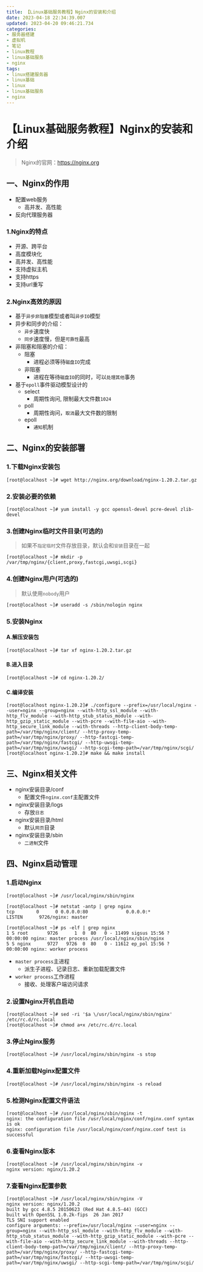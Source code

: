 ```yaml
---
title: 【Linux基础服务教程】Nginx的安装和介绍
date: 2023-04-18 22:34:39.007
updated: 2023-04-20 09:46:21.734
categories: 
- 服务器搭建
- 虚拟机
- 笔记
- linux教程
- linux基础服务
- nginx
tags: 
- linux搭建服务器
- linux基础
- linux
- linux基础服务
- nginx
---
```


# 【Linux基础服务教程】Nginx的安装和介绍

> Nginx的官网：https://nginx.org

## 一、Nginx的作用

- 配置web服务
	- 高并发、高性能 
- 反向代理服务器 

### 1.Nginx的特点

- 开源、跨平台 
- 高度模块化
- 高并发、高性能 
- 支持虚拟主机
- 支持https
- 支持url重写

### 2.Nginx高效的原因

- 基于`异步非阻塞`模型或者叫`异步IO`模型
- 异步和同步的介绍：
	- `异步`速度快
	- `同步`速度慢，但是`可靠性`最高
- 非阻塞和阻塞的介绍：
	- 阻塞
		- 进程必须等待`磁盘IO`完成
	- 非阻塞
		- 进程在等待`磁盘IO`的同时，可以`处理其他`事务
- 基于`epoll`事件驱动模型设计的
	- select
		- 周期性询问, 限制最大文件数`1024`
	- poll
		- 周期性询问，`取消`最大文件数的限制
	- epoll
		- `通知`机制

## 二、Nginx的安装部署

### 1.下载Nginx安装包

```
[root@localhost ~]# wget http://nginx.org/download/nginx-1.20.2.tar.gz
```

### 2.安装必要的依赖

```
[root@localhost ~]# yum install -y gcc openssl-devel pcre-devel zlib-devel 
```

### 3.创建Nginx临时文件目录(可选的)

>如果不`指定临时`文件存放目录，默认会和`安装`目录在一起

```
[root@localhost ~]# mkdir -p /var/tmp/nginx/{client,proxy,fastcgi,uwsgi,scgi}
```

### 4.创建Nginx用户(可选的)

> 默认使用`nobody`用户

```
[root@localhost ~]# useradd -s /sbin/nologin nginx 
```

### 5.安装Nginx

#### A.解压安装包

```
[root@localhost ~]# tar xf nginx-1.20.2.tar.gz 
```

#### B.进入目录

```
[root@localhost ~]# cd nginx-1.20.2/
```

#### C.编译安装

```
[root@localhost nginx-1.20.2]# ./configure --prefix=/usr/local/nginx --user=nginx --group=nginx --with-http_ssl_module --with-http_flv_module --with-http_stub_status_module --with-http_gzip_static_module --with-pcre --with-file-aio --with-http_secure_link_module --with-threads --http-client-body-temp-path=/var/tmp/nginx/client/ --http-proxy-temp-path=/var/tmp/nginx/proxy/ --http-fastcgi-temp-path=/var/tmp/nginx/fastcgi/ --http-uwsgi-temp-path=/var/tmp/nginx/uwsgi/ --http-scgi-temp-path=/var/tmp/nginx/scgi/
[root@localhost nginx-1.20.2]# make && make install
```

## 三、Nginx相关文件

- nginx安装目录/conf
	- 配置文件`nginx.conf`主配置文件 
- nginx安装目录/logs
	- 存放`日志`
- nginx安装目录/html
	- 默认`网页`目录 
- nginx安装目录/sbin
	- `二进制`文件

## 四、Nginx启动管理

### 1.启动Nginx

```
[root@localhost ~]# /usr/local/nginx/sbin/nginx 

[root@localhost ~]# netstat -antp | grep nginx
tcp        0      0 0.0.0.0:80              0.0.0.0:*               LISTEN      9726/nginx: master  

[root@localhost ~]# ps -elf | grep nginx 
1 S root       9726      1  0  80   0 - 11499 sigsus 15:56 ?        00:00:00 nginx: master process /usr/local/nginx/sbin/nginx
5 S nginx      9727   9726  0  80   0 - 11612 ep_pol 15:56 ?        00:00:00 nginx: worker process
```

- `master process`主进程 
	- 派生子进程、记录日志、重新加载配置文件 
- `worker process`工作进程
	- 接收、处理客户端访问请求

### 2.设置Nginx开机自启动

```
[root@localhost ~]# sed -ri '$a \/usr/local/nginx/sbin/nginx' /etc/rc.d/rc.local
[root@localhost ~]# chmod a+x /etc/rc.d/rc.local
```

### 3.停止Nginx服务

```
[root@localhost ~]# /usr/local/nginx/sbin/nginx -s stop
```

### 4.重新加载Nginx配置文件

```
[root@localhost ~]# /usr/local/nginx/sbin/nginx -s reload
```

### 5.检测Nginx配置文件语法

```
[root@localhost ~]# /usr/local/nginx/sbin/nginx -t
nginx: the configuration file /usr/local/nginx/conf/nginx.conf syntax is ok
nginx: configuration file /usr/local/nginx/conf/nginx.conf test is successful
```

### 6.查看Nginx版本

```
[root@localhost ~]# /usr/local/nginx/sbin/nginx -v
nginx version: nginx/1.20.2
```

### 7.查看Nginx配置参数

```
[root@localhost ~]# /usr/local/nginx/sbin/nginx -V
nginx version: nginx/1.20.2
built by gcc 4.8.5 20150623 (Red Hat 4.8.5-44) (GCC) 
built with OpenSSL 1.0.2k-fips  26 Jan 2017
TLS SNI support enabled
configure arguments: --prefix=/usr/local/nginx --user=nginx --group=nginx --with-http_ssl_module --with-http_flv_module --with-http_stub_status_module --with-http_gzip_static_module --with-pcre --with-file-aio --with-http_secure_link_module --with-threads --http-client-body-temp-path=/var/tmp/nginx/client/ --http-proxy-temp-path=/var/tmp/nginx/proxy/ --http-fastcgi-temp-path=/var/tmp/nginx/fastcgi/ --http-uwsgi-temp-path=/var/tmp/nginx/uwsgi/ --http-scgi-temp-path=/var/tmp/nginx/scgi/
```
